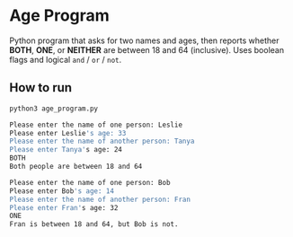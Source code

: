 # Age Program

Python program that asks for two names and ages, then reports whether **BOTH**, **ONE**, or **NEITHER** are between 18 and 64 (inclusive). Uses boolean flags and logical `and` / `or` / `not`.

## How to run
```bash
python3 age_program.py

Please enter the name of one person: Leslie
Please enter Leslie's age: 33
Please enter the name of another person: Tanya
Please enter Tanya's age: 24
BOTH
Both people are between 18 and 64

Please enter the name of one person: Bob
Please enter Bob's age: 14
Please enter the name of another person: Fran
Please enter Fran's age: 32
ONE
Fran is between 18 and 64, but Bob is not.
